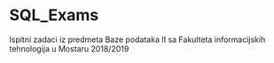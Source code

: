 # SQL_Exams
Ispitni zadaci iz predmeta Baze podataka II sa Fakulteta informacijskih tehnologija u Mostaru 2018/2019
